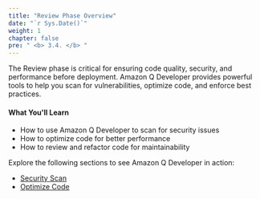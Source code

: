 ```yaml
---
title: "Review Phase Overview"
date: "`r Sys.Date()`"
weight: 1
chapter: false
pre: " <b> 3.4. </b> "
---
```


The Review phase is critical for ensuring code quality, security, and performance before deployment. Amazon Q Developer provides powerful tools to help you scan for vulnerabilities, optimize code, and enforce best practices.

#### What You'll Learn
- How to use Amazon Q Developer to scan for security issues
- How to optimize code for better performance
- How to review and refactor code for maintainability

Explore the following sections to see Amazon Q Developer in action:
- [Security Scan](./3.4.1-security-scan/)
- [Optimize Code](./3.4.2-optimize-code/)